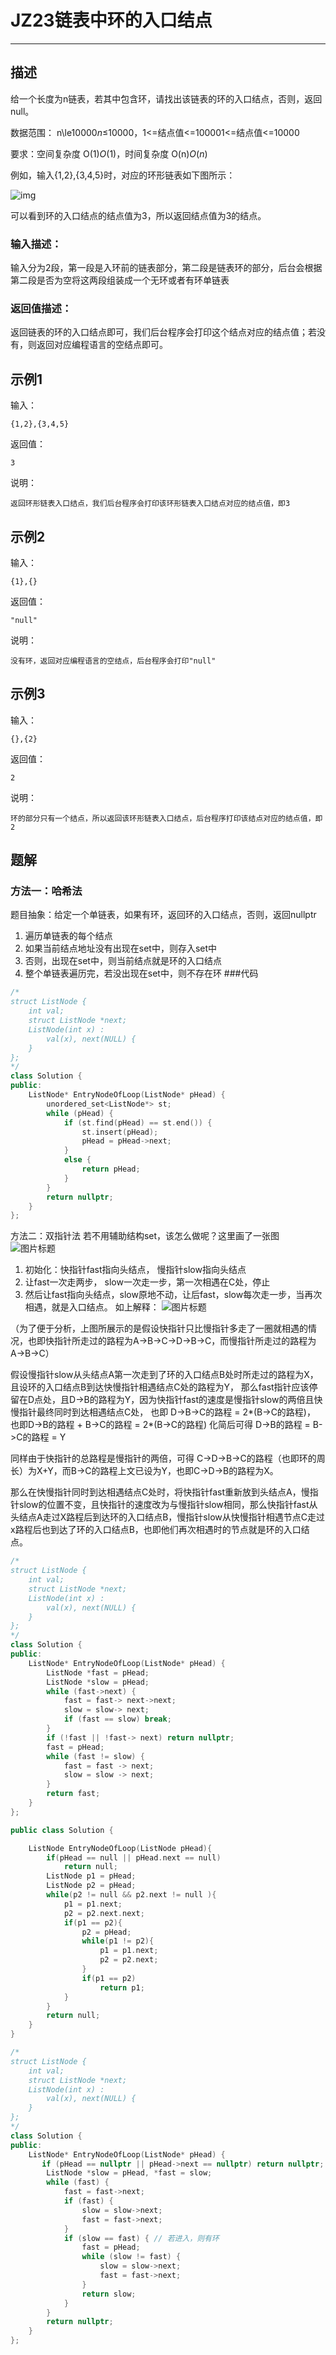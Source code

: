# JZ23链表中环的入口结点

---

## 描述

给一个长度为n链表，若其中包含环，请找出该链表的环的入口结点，否则，返回null。

数据范围： n\le10000*n*≤10000，1<=结点值<=100001<=结点值<=10000

要求：空间复杂度 O(1)*O*(1)，时间复杂度 O(n)*O*(*n*)

例如，输入{1,2},{3,4,5}时，对应的环形链表如下图所示：

![img](https://uploadfiles.nowcoder.com/images/20211025/423483716_1635154005498/DA92C945EF643F1143567935F20D6B46)

可以看到环的入口结点的结点值为3，所以返回结点值为3的结点。

### 输入描述：

输入分为2段，第一段是入环前的链表部分，第二段是链表环的部分，后台会根据第二段是否为空将这两段组装成一个无环或者有环单链表

### 返回值描述：

返回链表的环的入口结点即可，我们后台程序会打印这个结点对应的结点值；若没有，则返回对应编程语言的空结点即可。

## 示例1

输入：

```
{1,2},{3,4,5}
```

返回值：

```
3
```

说明：

```
返回环形链表入口结点，我们后台程序会打印该环形链表入口结点对应的结点值，即3    
```

## 示例2

输入：

```
{1},{}
```

返回值：

```
"null"
```

说明：

```
没有环，返回对应编程语言的空结点，后台程序会打印"null"    
```

## 示例3

输入：

```
{},{2}
```

返回值：

```
2
```

说明：

```
环的部分只有一个结点，所以返回该环形链表入口结点，后台程序打印该结点对应的结点值，即2 
```





## 题解

### 方法一：哈希法

题目抽象：给定一个单链表，如果有环，返回环的入口结点，否则，返回nullptr

1. 遍历单链表的每个结点
2. 如果当前结点地址没有出现在set中，则存入set中
3. 否则，出现在set中，则当前结点就是环的入口结点
4. 整个单链表遍历完，若没出现在set中，则不存在环 ###代码

```cpp
/*
struct ListNode {
    int val;
    struct ListNode *next;
    ListNode(int x) :
        val(x), next(NULL) {
    }
};
*/
class Solution {
public:
    ListNode* EntryNodeOfLoop(ListNode* pHead) {
        unordered_set<ListNode*> st;
        while (pHead) {
            if (st.find(pHead) == st.end()) {
                st.insert(pHead);
                pHead = pHead->next;
            }
            else {
                return pHead;
            }
        }
        return nullptr;
    }
};
```



方法二：双指针法 若不用辅助结构set，该怎么做呢？这里画了一张图 ![图片标题](https://uploadfiles.nowcoder.com/images/20200422/284295_1587551967334_9F5E82103ABBE2487DFB7C69C5D05D8F)

1. 初始化：快指针fast指向头结点， 慢指针slow指向头结点
2. 让fast一次走两步， slow一次走一步，第一次相遇在C处，停止
3. 然后让fast指向头结点，slow原地不动，让后fast，slow每次走一步，当再次相遇，就是入口结点。 如上解释： ![图片标题](https://uploadfiles.nowcoder.com/images/20200422/284295_1587553517754_3DCB951FEBF0807DCA2148EC373574F2)

（为了便于分析，上图所展示的是假设快指针只比慢指针多走了一圈就相遇的情况，也即快指针所走过的路程为A->B->C->D->B->C，而慢指针所走过的路程为A->B->C）

假设慢指针slow从头结点A第一次走到了环的入口结点B处时所走过的路程为X，且设环的入口结点B到达快慢指针相遇结点C处的路程为Y， 那么fast指针应该停留在D点处，且D->B的路程为Y，因为快指针fast的速度是慢指针slow的两倍且快慢指针最终同时到达相遇结点C处，
也即 D->B->C的路程 = 2*(B->C的路程)，
也即D->B的路程 + B->C的路程 = 2*(B->C的路程)
化简后可得 D->B的路程 = B->C的路程 = Y

同样由于快指针的总路程是慢指针的两倍，可得 C->D->B->C的路程（也即环的周长）为X+Y，而B->C的路程上文已设为Y，也即C->D->B的路程为X。

那么在快慢指针同时到达相遇结点C处时，将快指针fast重新放到头结点A，慢指针slow的位置不变，且快指针的速度改为与慢指针slow相同，那么快指针fast从头结点A走过X路程后到达环的入口结点B，慢指针slow从快慢指针相遇节点C走过x路程后也到达了环的入口结点B，也即他们再次相遇时的节点就是环的入口结点。

```cpp
/*
struct ListNode {
    int val;
    struct ListNode *next;
    ListNode(int x) :
        val(x), next(NULL) {
    }
};
*/
class Solution {
public:
    ListNode* EntryNodeOfLoop(ListNode* pHead) {
        ListNode *fast = pHead;
        ListNode *slow = pHead;
        while (fast->next) {
            fast = fast-> next->next;
            slow = slow-> next;
            if (fast == slow) break;
        }
        if (!fast || !fast-> next) return nullptr;
        fast = pHead;
        while (fast != slow) {
            fast = fast -> next;
            slow = slow -> next;
        }
        return fast;
    }
};
```



```cpp
public class Solution {

    ListNode EntryNodeOfLoop(ListNode pHead){
        if(pHead == null || pHead.next == null)
            return null;
        ListNode p1 = pHead;
        ListNode p2 = pHead;
        while(p2 != null && p2.next != null ){
            p1 = p1.next;
            p2 = p2.next.next;
            if(p1 == p2){
                p2 = pHead;
                while(p1 != p2){
                    p1 = p1.next;
                    p2 = p2.next;
                }
                if(p1 == p2)
                    return p1;
            }
        }
        return null;
    }
}
```



```cpp
/*
struct ListNode {
    int val;
    struct ListNode *next;
    ListNode(int x) :
        val(x), next(NULL) {
    }
};
*/
class Solution {
public:
    ListNode* EntryNodeOfLoop(ListNode* pHead) {
       if (pHead == nullptr || pHead->next == nullptr) return nullptr;
        ListNode *slow = pHead, *fast = slow;
        while (fast) {
            fast = fast->next;
            if (fast) {
                slow = slow->next;
                fast = fast->next;
            }
            if (slow == fast) { // 若进入，则有环
                fast = pHead;
                while (slow != fast) {
                    slow = slow->next;
                    fast = fast->next;
                }
                return slow;
            }
        }
        return nullptr;
    }
};
```


